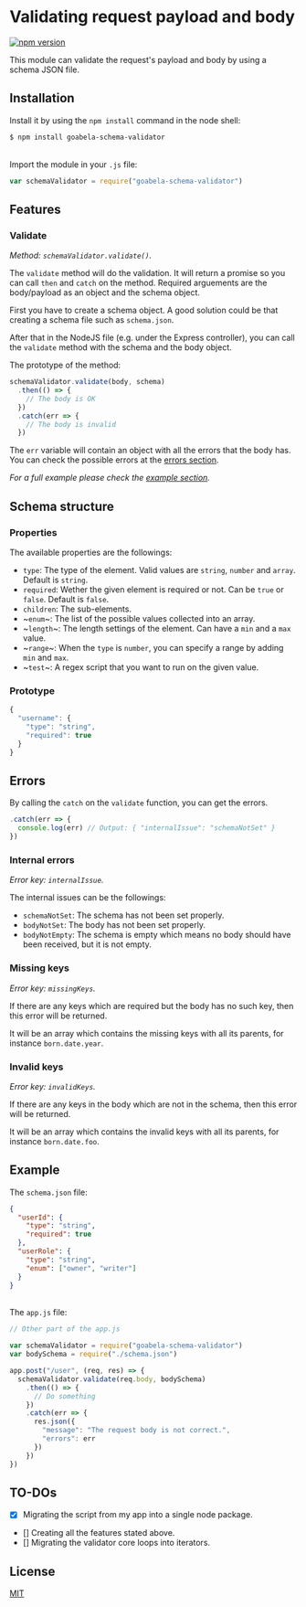 
# Validating request payload and body

[![npm version](https://badge.fury.io/js/goabela-schema-validator.svg)](https://badge.fury.io/js/goabela-schema-validator)

This module can validate the request's payload and body by using a schema JSON file.

## Installation
Install it by using the `npm install` command in the node shell:
```sh
$ npm install goabela-schema-validator
```
\
Import the module in your `.js` file:
```js
var schemaValidator = require("goabela-schema-validator")
```

## Features
### Validate
_Method: `schemaValidator.validate()`._

The `validate` method will do the validation. It will return a promise so you can call `then` and `catch` on the method. Required arguements are the body/payload as an object and the schema object.

First you have to create a schema object. A good solution could be that creating a schema file such as `schema.json`.

After that in the NodeJS file (e.g. under the Express controller), you can call the `validate` method with the schema and the body object.

The prototype of the method:
```js
schemaValidator.validate(body, schema)
  .then(() => {
    // The body is OK
  })
  .catch(err => {
    // The body is invalid
  })
```

The `err` variable will contain an object with all the errors that the body has. You can check the possible errors at the [errors section](#errors).

_For a full example please check the [example section](#example)._

## Schema structure
### Properties
The available properties are the followings:
- `type`: The type of the element. Valid values are `string`, `number` and `array`. Default is `string`.
- `required`: Wether the given element is required or not. Can be `true` or `false`. Default is `false`.
- `children`: The sub-elements.
- ~`enum`~: The list of the possible values collected into an array.
- ~`length`~: The length settings of the element. Can have a `min` and a `max` value.
- ~`range`~: When the `type` is `number`, you can specify a range by adding `min` and `max`.
- ~`test`~: A regex script that you want to run on the given value.

### Prototype
```js
{
  "username": {
    "type": "string",
    "required": true
  }
}
```

## Errors
By calling the `catch` on the `validate` function, you can get the errors.

```js
.catch(err => {
  console.log(err) // Output: { "internalIssue": "schemaNotSet" }
})
```

### Internal errors
_Error key: `internalIssue`._

The internal issues can be the followings:
- `schemaNotSet`: The schema has not been set properly.
- `bodyNotSet`: The body has not been set properly.
- `bodyNotEmpty`: The schema is empty which means no body should have been received, but it is not empty.

### Missing keys
_Error key: `missingKeys`._

If there are any keys which are required but the body has no such key, then this error will be returned.

It will be an array which contains the missing keys with all its parents, for instance `born.date.year`.

### Invalid keys
_Error key: `invalidKeys`._

If there are any keys in the body which are not in the schema, then this error will be returned.

It will be an array which contains the invalid keys with all its parents, for instance `born.date.foo`.

## Example

The `schema.json` file:
```json
{
  "userId": {
    "type": "string",
    "required": true
  },
  "userRole": {
    "type": "string",
    "enum": ["owner", "writer"]
  }
}
```
\
The `app.js` file:
```js
// Other part of the app.js

var schemaValidator = require("goabela-schema-validator")
var bodySchema = require("./schema.json")

app.post("/user", (req, res) => {
  schemaValidator.validate(req.body, bodySchema)
    .then(() => {
      // Do something
    })
    .catch(err => {
      res.json({
        "message": "The request body is not correct.",
        "errors": err
      })
    })
})
```

## TO-DOs
- [x] Migrating the script from my app into a single node package.
- [] Creating all the features stated above.
- [] Migrating the validator core loops into iterators.

## License
[MIT](LICENSE)
